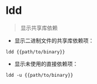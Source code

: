 # ldd

> 显示共享库依赖

- 显示二进制文件的共享库依赖项：

`ldd {{path/to/binary}}`

- 显示未使用的直接依赖项：

`ldd -u {{path/to/binary}}`

[#]: contributors: ([Datura stramonium L.])